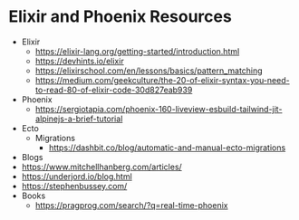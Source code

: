 # Elixir and Phoenix Resources

* Elixir
  * https://elixir-lang.org/getting-started/introduction.html
  * https://devhints.io/elixir
  * https://elixirschool.com/en/lessons/basics/pattern_matching
  * https://medium.com/geekculture/the-20-of-elixir-syntax-you-need-to-read-80-of-elixir-code-30d827eab939
* Phoenix
  * https://sergiotapia.com/phoenix-160-liveview-esbuild-tailwind-jit-alpinejs-a-brief-tutorial 
* Ecto
  * Migrations
    *  https://dashbit.co/blog/automatic-and-manual-ecto-migrations
*  Blogs
  * https://www.mitchellhanberg.com/articles/
  * https://underjord.io/blog.html
  * https://stephenbussey.com/
* Books
  * https://pragprog.com/search/?q=real-time-phoenix 
